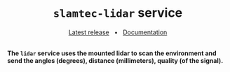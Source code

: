 <h1 align="center"><code>slamtec-lidar</code> service</h1>
<div align="center">
  <a href="https://github.com/VU-ASE/slamtec-lidar/releases/latest">Latest release</a>
  <span>&nbsp;&nbsp;•&nbsp;&nbsp;</span>
  <a href="https://ase.vu.nl/docs/category/lidar">Documentation</a>
  <br />
</div>
<br/>

**The `lidar` service uses the mounted lidar to scan the environment and send the angles (degrees), distance (millimeters), quality (of the signal).**
